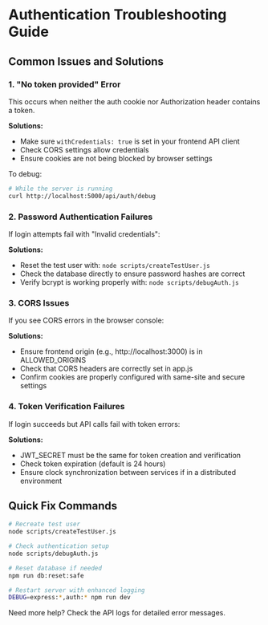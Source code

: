 # Authentication Troubleshooting Guide

## Common Issues and Solutions

### 1. "No token provided" Error

This occurs when neither the auth cookie nor Authorization header contains a token.

**Solutions:**
- Make sure `withCredentials: true` is set in your frontend API client
- Check CORS settings allow credentials
- Ensure cookies are not being blocked by browser settings

To debug:
```bash
# While the server is running
curl http://localhost:5000/api/auth/debug
```

### 2. Password Authentication Failures

If login attempts fail with "Invalid credentials":

**Solutions:**
- Reset the test user with: `node scripts/createTestUser.js`
- Check the database directly to ensure password hashes are correct
- Verify bcrypt is working properly with: `node scripts/debugAuth.js`

### 3. CORS Issues

If you see CORS errors in the browser console:

**Solutions:**
- Ensure frontend origin (e.g., http://localhost:3000) is in ALLOWED_ORIGINS
- Check that CORS headers are correctly set in app.js
- Confirm cookies are properly configured with same-site and secure settings

### 4. Token Verification Failures

If login succeeds but API calls fail with token errors:

**Solutions:**
- JWT_SECRET must be the same for token creation and verification
- Check token expiration (default is 24 hours)
- Ensure clock synchronization between services if in a distributed environment

## Quick Fix Commands

```bash
# Recreate test user
node scripts/createTestUser.js

# Check authentication setup
node scripts/debugAuth.js

# Reset database if needed
npm run db:reset:safe

# Restart server with enhanced logging
DEBUG=express:*,auth:* npm run dev
```

Need more help? Check the API logs for detailed error messages.
